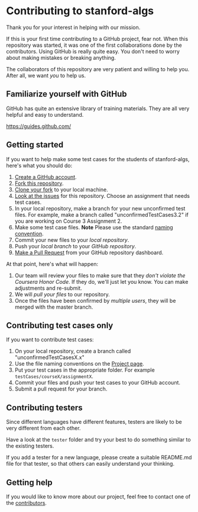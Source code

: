 # Contributing to stanford-algs

Thank you for your interest in helping with our mission.

If this is your first time contributing to a GitHub project, fear not. 
When this repository was started, it was one of the first collaborations done 
by the contributors.  Using GitHub is really quite easy. 
You don't need to worry about making mistakes or breaking anything. 

The collaborators of this repository are very patient and willing to help you. 
After all, we want *you* to help us.  

## Familiarize yourself with GitHub

GitHub has quite an extensive library of training materials. 
They are all very helpful and easy to understand.

https://guides.github.com/

## Getting started

If you want to help make some test cases for the students of stanford-algs, 
here's what you should do:

1. [Create a GitHub account](https://github.com/join).
1. [Fork this repository](https://guides.github.com/activities/forking/).
1. [Clone your fork](https://guides.github.com/activities/forking/#clone) 
to your local machine.
1. [Look at the issues](https://github.com/beaunus/stanford-algs/issues) for 
this repository. Choose an assignment that needs test cases. 
1. In your local repository, make a branch for your new unconfirmed test files. 
For example, make a branch called "unconfirmedTestCases3.2" 
if you are working on Course 3 Assignment 2.
1. Make some test case files. **Note** Please use the standard 
[naming convention](https://github.com/beaunus/stanford-algs#file-names).
1. Commit your new files to your *local repository*. 
1. Push your *local branch* to your *GitHub repository*.  
1. [Make a Pull Request](https://guides.github.com/activities/forking/#making-a-pull-request) 
from your GitHub repository dashboard.

At that point, here's what will happen:
1. Our team will review your files to make sure that they 
*don't violate the Coursera Honor Code*. 
If they do, we'll just let you know. You can make adjustments and re-submit.
1. We will *pull your files* to our repository.
1. Once the files have been confirmed by *multiple users*, they will be merged 
with the master branch.

## Contributing test cases only

If you want to contribute test cases:

1. On your local repository, create a branch called "unconfirmedTestCasesX.x"
1. Use the file naming conventions on the 
[Project page](https://github.com/beaunus/stanford-algs).
1. Put your test cases in the appropriate folder.  For example 
```testCases/courseX/assignmentX```.
1. Commit your files and push your test cases to your GitHub account.
1. Submit a pull request for your branch.

## Contributing testers

Since different languages have different features, testers are likely to be 
very different from each other.

Have a look at the ```tester``` folder and try your best to do something 
similar to the existing testers.  

If you add a tester for a new language, please create a suitable README.md file 
for that tester, so that others can easily understand your thinking.

## Getting help

If you would like to know more about our project, feel free to contact one of 
the 
[contributors](https://github.com/beaunus/stanford-algs/graphs/contributors). 